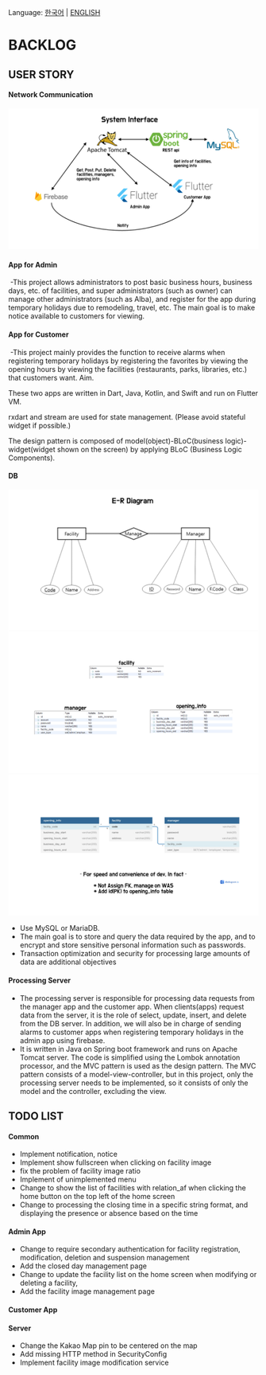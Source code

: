 Language: [한국어](BACKLOG.md) | [ENGLISH](BACKLOG-EN.md)

# BACKLOG

## USER STORY

#### Network Communication
![](/page_assets/images/network.png)

#### App for Admin
 -This project allows administrators to post basic business hours, business days, etc. of facilities, and super administrators (such as owner) can manage other administrators (such as Alba), and register for the app during temporary holidays due to remodeling, travel, etc. The main goal is to make notice available to customers for viewing.

#### App for Customer
 -This project mainly provides the function to receive alarms when registering temporary holidays by registering the favorites by viewing the opening hours by viewing the facilities (restaurants, parks, libraries, etc.) that customers want. Aim.

These two apps are written in Dart, Java, Kotlin, and Swift and run on Flutter VM.

rxdart and stream are used for state management. (Please avoid stateful widget if possible.)

The design pattern is composed of model(object)-BLoC(business logic)-widget(widget shown on the screen) by applying BLoC (Business Logic Components).

#### DB

![](/page_assets/images/e-r_diagram.png)
![](/page_assets/images/db_schema.png)
![](/page_assets/images/db_schema2.png)

- Use MySQL or MariaDB.
- The main goal is to store and query the data required by the app, and to encrypt and store sensitive personal information such as passwords.
- Transaction optimization and security for processing large amounts of data are additional objectives

#### Processing Server
- The processing server is responsible for processing data requests from the manager app and the customer app. When clients(apps) request data from the server, it is the role of select, update, insert, and delete from the DB server. In addition, we will also be in charge of sending alarms to customer apps when registering temporary holidays in the admin app using firebase.
- It is written in Java on Spring boot framework and runs on Apache Tomcat server. The code is simplified using the Lombok annotation processor, and the MVC pattern is used as the design pattern. The MVC pattern consists of a model-view-controller, but in this project, only the processing server needs to be implemented, so it consists of only the model and the controller, excluding the view.

## TODO LIST

#### Common
 - Implement notification, notice
 - Implement show fullscreen when clicking on facility image
 - fix the problem of facility image ratio
 - Implement of unimplemented menu
 - Change to show the list of facilities with relation_af when clicking the home button on the top left of the home screen
 - Change to processing the closing time in a specific string format, and displaying the presence or absence based on the time

#### Admin App
 - Change to require secondary authentication for facility registration, modification, deletion and suspension management
 - Add the closed day management page
 - Change to update the facility list on the home screen when modifying or deleting a facility, 
 - Add the facility image management page

#### Customer App

#### Server
 - Change the Kakao Map pin to be centered on the map
 - Add missing HTTP method in SecurityConfig
 - Implement facility image modification service